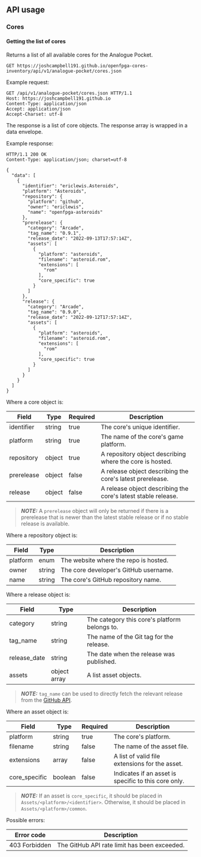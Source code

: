 ## API usage
### Cores

#### Getting the list of cores
Returns a list of all available cores for the Analogue Pocket.

```
GET https://joshcampbell191.github.io/openfpga-cores-inventory/api/v1/analogue-pocket/cores.json
```

Example request:

```
GET /api/v1/analogue-pocket/cores.json HTTP/1.1
Host: https://joshcampbell191.github.io
Content-Type: application/json
Accept: application/json
Accept-Charset: utf-8
```

The response is a list of core objects. The response array is wrapped in a data envelope.

Example response:

```
HTTP/1.1 200 OK
Content-Type: application/json; charset=utf-8

{
  "data": [
    {
      "identifier": "ericlewis.Asteroids",
      "platform": "Asteroids",
      "repository": {
        "platform": "github",
        "owner": "ericlewis",
        "name": "openfpga-asteroids"
      },
      "prerelease": {
        "category": "Arcade",
        "tag_name": "0.9.1",
        "release_date": "2022-09-13T17:57:14Z",
        "assets": [
          {
            "platform": "asteroids",
            "filename": "asteroid.rom",
            "extensions": [
              "rom"
            ],
            "core_specific": true
          }
        ]
      },
      "release": {
        "category": "Arcade",
        "tag_name": "0.9.0",
        "release_date": "2022-09-12T17:57:14Z",
        "assets": [
          {
            "platform": "asteroids",
            "filename": "asteroid.rom",
            "extensions": [
              "rom"
            ],
            "core_specific": true
          }
        ]
      }
    }
  ]
}
```

Where a core object is:

| Field        | Type   | Required | Description                                                   |
| ------------ | ------ | -------- | ------------------------------------------------------------- |
| identifier   | string | true     | The core's unique identifier.                                 |
| platform     | string | true     | The name of the core's game platform.                         |
| repository   | object | true     | A repository object describing where the core is hosted.      |
| prerelease   | object | false    | A release object describing the core's latest prerelease.     |
| release      | object | false    | A release object describing the core's latest stable release. |

> **_NOTE:_** A `prerelease` object will only be returned if there is a prerelease
> that is newer than the latest stable release or if no stable release is available.

Where a repository object is:

| Field    | Type   | Description                           |
| -------- | ------ | --------------------------------------|
| platform | enum   | The website where the repo is hosted. |
| owner    | string | The core developer's GitHub username. |
| name     | string | The core's GitHub repository name.    |

Where a release object is:

| Field        | Type         | Description                                   |
| ------------ | ------------ | --------------------------------------------- |
| category     | string       | The category this core's platform belongs to. |
| tag_name     | string       | The name of the Git tag for the release.      |
| release_date | string       | The date when the release was published.      |
| assets       | object array | A list asset objects.                         |

> **_NOTE:_** `tag_name` can be used to directly fetch the relevant release from the [GitHub API](https://docs.github.com/en/rest/releases/releases#get-a-release-by-tag-name).

Where an asset object is:

| Field         | Type    | Required | Description                                                                                                                                                                               |
| ------------- | ------- | -------- | ---------------------------------------------------- |
| platform      | string  | true     | The core's platform.                                 |
| filename      | string  | false    | The name of the asset file.                          |
| extensions    | array   | false    | A list of valid file extensions for the asset.       |
| core_specific | boolean | false    | Indicates if an asset is specific to this core only. |

> **_NOTE:_** If an asset is `core_specific`, it should be placed in `Assets/<platform>/<identifier>`.
> Otherwise, it should be placed in `Assets/<platform>/common`.

Possible errors:

| Error code    | Description                                  |
| ------------- | -------------------------------------------- |
| 403 Forbidden | The GitHub API rate limit has been exceeded. |
